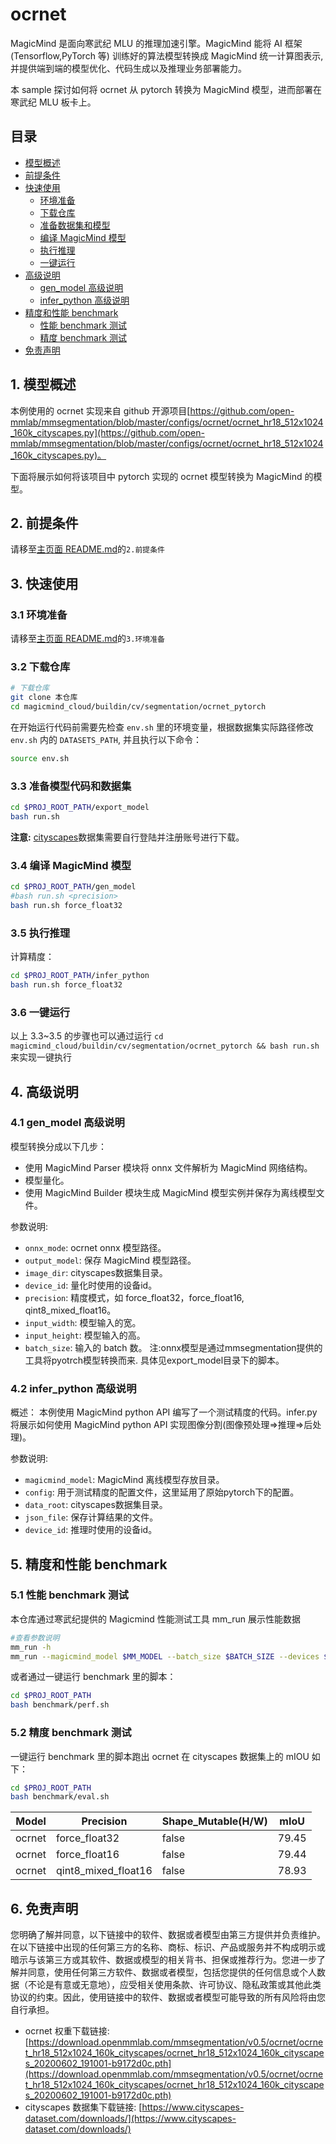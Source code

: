 # ocrnet

MagicMind 是面向寒武纪 MLU 的推理加速引擎。MagicMind 能将 AI 框架(Tensorflow,PyTorch 等) 训练好的算法模型转换成 MagicMind 统一计算图表示,并提供端到端的模型优化、代码生成以及推理业务部署能力。

本 sample 探讨如何将 ocrnet 从 pytorch 转换为 MagicMind 模型，进而部署在寒武纪 MLU 板卡上。

## 目录

- [模型概述](#1-模型概述)
- [前提条件](#2-前提条件)
- [快速使用](#3-快速使用)
  - [环境准备](#31-环境准备)
  - [下载仓库](#32-下载仓库)
  - [准备数据集和模型](#33-准备数据集和模型)
  - [编译 MagicMind 模型](#34-编译-magicmind-模型)
  - [执行推理](#35-执行推理)
  - [一键运行](#36-一键运行)
- [高级说明](#4-高级说明)
  - [gen_model 高级说明](#41-gen_model-高级说明)
  - [infer_python 高级说明](#42-infer_python-高级说明)
- [精度和性能 benchmark](#5-精度和性能-benchmark)
  - [性能 benchmark 测试](#51-性能-benchmark-测试)
  - [精度 benchmark 测试](#52-精度-benchmark-测试)
- [免责声明](#6-免责声明)

## 1. 模型概述

本例使用的 ocrnet 实现来自 github 开源项目[https://github.com/open-mmlab/mmsegmentation/blob/master/configs/ocrnet/ocrnet_hr18_512x1024_160k_cityscapes.py](https://github.com/open-mmlab/mmsegmentation/blob/master/configs/ocrnet/ocrnet_hr18_512x1024_160k_cityscapes.py)。

下面将展示如何将该项目中 pytorch 实现的 ocrnet 模型转换为 MagicMind 的模型。

## 2. 前提条件

请移至[主页面 README.md](../../../../README.md)的`2.前提条件`

## 3. 快速使用

### 3.1 环境准备

请移至[主页面 README.md](../../../../README.md)的`3.环境准备`

### 3.2 下载仓库

```bash
# 下载仓库
git clone 本仓库
cd magicmind_cloud/buildin/cv/segmentation/ocrnet_pytorch
```

在开始运行代码前需要先检查 `env.sh` 里的环境变量，根据数据集实际路径修改 `env.sh` 内的 `DATASETS_PATH`, 并且执行以下命令：

```bash
source env.sh
```

### 3.3 准备模型代码和数据集

```bash
cd $PROJ_ROOT_PATH/export_model
bash run.sh
```
**注意:** [cityscapes](https://www.cityscapes-dataset.com/downloads/)数据集需要自行登陆并注册账号进行下载。
### 3.4 编译 MagicMind 模型

```bash
cd $PROJ_ROOT_PATH/gen_model
#bash run.sh <precision>
bash run.sh force_float32
```

### 3.5 执行推理

计算精度：
```bash
cd $PROJ_ROOT_PATH/infer_python
bash run.sh force_float32
```

### 3.6 一键运行

以上 3.3~3.5 的步骤也可以通过运行 `cd magicmind_cloud/buildin/cv/segmentation/ocrnet_pytorch && bash run.sh` 来实现一键执行

## 4. 高级说明

### 4.1 gen_model 高级说明

模型转换分成以下几步：
- 使用 MagicMind Parser 模块将 onnx 文件解析为 MagicMind 网络结构。
- 模型量化。
- 使用 MagicMind Builder 模块生成 MagicMind 模型实例并保存为离线模型文件。

参数说明:

- `onnx_mode`: ocrnet onnx 模型路径。
- `output_model`: 保存 MagicMind 模型路径。
- `image_dir`: cityscapes数据集目录。
- `device_id`: 量化时使用的设备id。
- `precision`: 精度模式，如 force_float32，force_float16, qint8_mixed_float16。
- `input_width`: 模型输入的宽。
- `input_height`: 模型输入的高。
- `batch_size`: 输入的 batch 数。
  注:onnx模型是通过mmsegmentation提供的工具将pyotrch模型转换而来. 具体见export_model目录下的脚本。

### 4.2 infer_python 高级说明

概述：
本例使用 MagicMind python API 编写了一个测试精度的代码。infer.py 将展示如何使用 MagicMind python API 实现图像分割(图像预处理=>推理=>后处理)。

参数说明:

- `magicmind_model`: MagicMind 离线模型存放目录。
- `config`: 用于测试精度的配置文件，这里延用了原始pytorch下的配置。
- `data_root`: cityscapes数据集目录。
- `json_file`: 保存计算结果的文件。
- `device_id`: 推理时使用的设备id。

## 5. 精度和性能 benchmark

### 5.1 性能 benchmark 测试

本仓库通过寒武纪提供的 Magicmind 性能测试工具 mm_run 展示性能数据

```bash
#查看参数说明
mm_run -h
mm_run --magicmind_model $MM_MODEL --batch_size $BATCH_SIZE --devices $DEV_ID --threads 1 --iterations 1000
```

或者通过一键运行 benchmark 里的脚本：

```bash
cd $PROJ_ROOT_PATH
bash benchmark/perf.sh
```

### 5.2 精度 benchmark 测试

一键运行 benchmark 里的脚本跑出 ocrnet 在 cityscapes 数据集上的 mIOU 如下：

```bash
cd $PROJ_ROOT_PATH
bash benchmark/eval.sh
```
| Model        | Precision           | Shape_Mutable(H/W) | mIoU   |
| ------------ | ------------------- | ------------------ | ------ |
| ocrnet | force_float32       | false               | 79.45 |
| ocrnet | force_float16       | false               | 79.44 |
| ocrnet | qint8_mixed_float16 | false               | 78.93 |

## 6. 免责声明

您明确了解并同意，以下链接中的软件、数据或者模型由第三方提供并负责维护。在以下链接中出现的任何第三方的名称、商标、标识、产品或服务并不构成明示或暗示与该第三方或其软件、数据或模型的相关背书、担保或推荐行为。您进一步了解并同意，使用任何第三方软件、数据或者模型，包括您提供的任何信息或个人数据（不论是有意或无意地），应受相关使用条款、许可协议、隐私政策或其他此类协议的约束。因此，使用链接中的软件、数据或者模型可能导致的所有风险将由您自行承担。

- ocrnet 权重下载链接: [https://download.openmmlab.com/mmsegmentation/v0.5/ocrnet/ocrnet_hr18_512x1024_160k_cityscapes/ocrnet_hr18_512x1024_160k_cityscapes_20200602_191001-b9172d0c.pth](https://download.openmmlab.com/mmsegmentation/v0.5/ocrnet/ocrnet_hr18_512x1024_160k_cityscapes/ocrnet_hr18_512x1024_160k_cityscapes_20200602_191001-b9172d0c.pth)
- cityscapes 数据集下载链接: [https://www.cityscapes-dataset.com/downloads/](https://www.cityscapes-dataset.com/downloads/)
